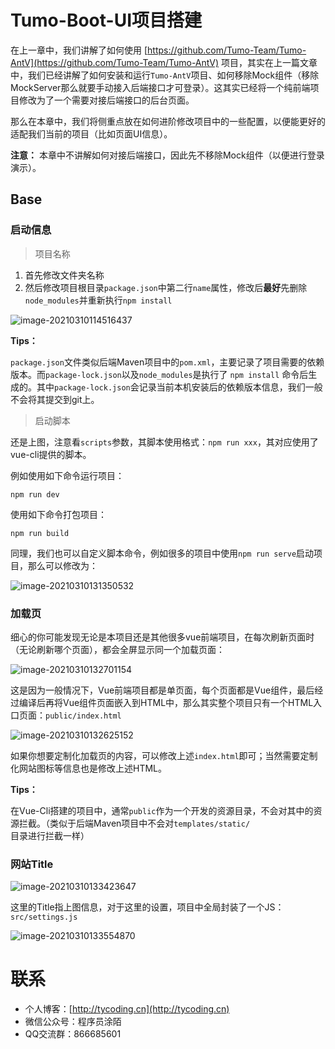 # Tumo-Boot-UI项目搭建

在上一章中，我们讲解了如何使用 [https://github.com/Tumo-Team/Tumo-AntV](https://github.com/Tumo-Team/Tumo-AntV) 项目，其实在上一篇文章中，我们已经讲解了如何安装和运行`Tumo-AntV`项目、如何移除Mock组件（移除MockServer那么就要手动接入后端接口才可登录）。这其实已经将一个纯前端项目修改为了一个需要对接后端接口的后台页面。

那么在本章中，我们将侧重点放在如何进阶修改项目中的一些配置，以便能更好的适配我们当前的项目（比如页面UI信息）。

**注意：** 本章中不讲解如何对接后端接口，因此先不移除Mock组件（以便进行登录演示）。

## Base

### 启动信息

> 项目名称

1. 首先修改文件夹名称
2. 然后修改项目根目录`package.json`中第二行`name`属性，修改后**最好**先删除`node_modules`并重新执行`npm install`

![image-20210310114516437](http://tycoding.cn/imgs/20210310114522.png)

**Tips：**

`package.json`文件类似后端Maven项目中的`pom.xml`，主要记录了项目需要的依赖版本。而`package-lock.json`以及`node_modules`是执行了 `npm install` 命令后生成的。其中`package-lock.json`会记录当前本机安装后的依赖版本信息，我们一般不会将其提交到git上。

> 启动脚本

还是上图，注意看`scripts`参数，其脚本使用格式：`npm run xxx`，其对应使用了vue-cli提供的脚本。

例如使用如下命令运行项目：

```shell
npm run dev
```

使用如下命令打包项目：

```shell
npm run build
```

同理，我们也可以自定义脚本命令，例如很多的项目中使用`npm run serve`启动项目，那么可以修改为：

![image-20210310131350532](http://tycoding.cn/imgs/20210310133631.png)

### 加载页

细心的你可能发现无论是本项目还是其他很多vue前端项目，在每次刷新页面时（无论刷新哪个页面），都会全屏显示同一个加载页面：

![image-20210310132701154](http://tycoding.cn/imgs/20210310133634.png)

这是因为一般情况下，Vue前端项目都是单页面，每个页面都是Vue组件，最后经过编译后再将Vue组件页面嵌入到HTML中，那么其实整个项目只有一个HTML入口页面：`public/index.html`

![image-20210310132625152](http://tycoding.cn/imgs/20210310133626.png)

如果你想要定制化加载页的内容，可以修改上述`index.html`即可；当然需要定制化网站图标等信息也是修改上述HTML。

**Tips：**

在Vue-Cli搭建的项目中，通常`public`作为一个开发的资源目录，不会对其中的资源拦截。（类似于后端Maven项目中不会对`templates/static/`目录进行拦截一样）

### 网站Title

![image-20210310133423647](http://tycoding.cn/imgs/20210310133621.png)

这里的Title指上图信息，对于这里的设置，项目中全局封装了一个JS：`src/settings.js`

![image-20210310133554870](http://tycoding.cn/imgs/20210310133554.png)

# 联系

- 个人博客：[http://tycoding.cn](http://tycoding.cn)
- 微信公众号：程序员涂陌
- QQ交流群：866685601
